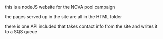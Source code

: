 this is a nodeJS website for the NOVA pool campaign

the pages served up in the site are all in the HTML folder

there is one API included that takes contact info from the site and writes it to a SQS queue
